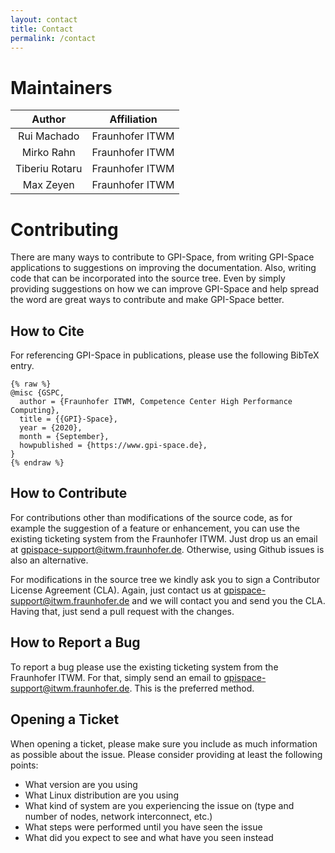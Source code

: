 ```yaml
---
layout: contact
title: Contact
permalink: /contact
---
```


# Maintainers

| Author | Affiliation |
| :-: | :-: |
| Rui Machado | Fraunhofer ITWM |
| Mirko Rahn | Fraunhofer ITWM |
| Tiberiu Rotaru | Fraunhofer ITWM |
| Max Zeyen | Fraunhofer ITWM |

# Contributing

There are many ways to contribute to GPI-Space, from writing GPI-Space
applications to suggestions on improving the documentation. Also,
writing code that can be incorporated into the source tree. Even by
simply providing suggestions on how we can improve GPI-Space and help
spread the word are great ways to contribute and make GPI-Space
better.

## How to Cite

For referencing GPI-Space in publications, please use the following BibTeX entry.

```
{% raw %}
@misc {GSPC,
  author = {Fraunhofer ITWM, Competence Center High Performance Computing},
  title = {{GPI}-Space},
  year = {2020},
  month = {September},
  howpublished = {https://www.gpi-space.de},
}
{% endraw %}
```

## How to Contribute

For contributions other than modifications of the source code, as for
example the suggestion of a feature or enhancement, you can use the
existing ticketing system from the Fraunhofer ITWM. Just drop us an
email at gpispace-support@itwm.fraunhofer.de. Otherwise, using Github
issues is also an alternative.

For modifications in the source tree we kindly ask you to sign a
Contributor License Agreement (CLA). Again, just contact us at
gpispace-support@itwm.fraunhofer.de and we will contact you and send
you the CLA. Having that, just send a pull request with the changes.

## How to Report a Bug

To report a bug please use the existing ticketing system from the
Fraunhofer ITWM. For that, simply send an email to
gpispace-support@itwm.fraunhofer.de. This is the preferred method.

## Opening a Ticket

When opening a ticket, please make sure you include as much
information as possible about the issue. Please consider providing at
least the following points:

- What version are you using
- What Linux distribution are you using
- What kind of system are you experiencing the issue on (type and
  number of nodes, network interconnect, etc.)
- What steps were performed until you have seen the issue
- What did you expect to see and what have you seen instead
